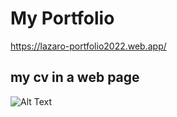 # My Portfolio

https://lazaro-portfolio2022.web.app/

## my cv in a web page 

![Alt Text](https://i.ibb.co/Cm69R0Y/portfolio2022.webp)
